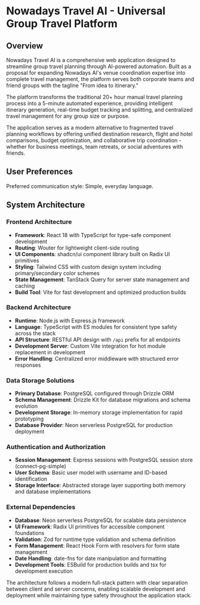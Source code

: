 # Nowadays Travel AI - Universal Group Travel Platform

## Overview

Nowadays Travel AI is a comprehensive web application designed to streamline group travel planning through AI-powered automation. Built as a proposal for expanding Nowadays AI's venue coordination expertise into complete travel management, the platform serves both corporate teams and friend groups with the tagline "From idea to itinerary."

The platform transforms the traditional 20+ hour manual travel planning process into a 5-minute automated experience, providing intelligent itinerary generation, real-time budget tracking and splitting, and centralized travel management for any group size or purpose.

The application serves as a modern alternative to fragmented travel planning workflows by offering unified destination research, flight and hotel comparisons, budget optimization, and collaborative trip coordination - whether for business meetings, team retreats, or social adventures with friends.

## User Preferences

Preferred communication style: Simple, everyday language.

## System Architecture

### Frontend Architecture
- **Framework**: React 18 with TypeScript for type-safe component development
- **Routing**: Wouter for lightweight client-side routing
- **UI Components**: shadcn/ui component library built on Radix UI primitives
- **Styling**: Tailwind CSS with custom design system including primary/secondary color schemes
- **State Management**: TanStack Query for server state management and caching
- **Build Tool**: Vite for fast development and optimized production builds

### Backend Architecture
- **Runtime**: Node.js with Express.js framework
- **Language**: TypeScript with ES modules for consistent type safety across the stack
- **API Structure**: RESTful API design with `/api` prefix for all endpoints
- **Development Server**: Custom Vite integration for hot module replacement in development
- **Error Handling**: Centralized error middleware with structured error responses

### Data Storage Solutions
- **Primary Database**: PostgreSQL configured through Drizzle ORM
- **Schema Management**: Drizzle Kit for database migrations and schema evolution
- **Development Storage**: In-memory storage implementation for rapid prototyping
- **Database Provider**: Neon serverless PostgreSQL for production deployment

### Authentication and Authorization
- **Session Management**: Express sessions with PostgreSQL session store (connect-pg-simple)
- **User Schema**: Basic user model with username and ID-based identification
- **Storage Interface**: Abstracted storage layer supporting both memory and database implementations

### External Dependencies
- **Database**: Neon serverless PostgreSQL for scalable data persistence
- **UI Framework**: Radix UI primitives for accessible component foundations
- **Validation**: Zod for runtime type validation and schema definition
- **Form Management**: React Hook Form with resolvers for form state management
- **Date Handling**: date-fns for date manipulation and formatting
- **Development Tools**: ESBuild for production builds and tsx for development execution

The architecture follows a modern full-stack pattern with clear separation between client and server concerns, enabling scalable development and deployment while maintaining type safety throughout the application stack.